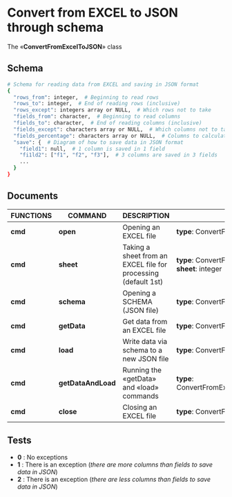 # Convert from EXCEL to JSON through schema
The «**ConvertFromExcelToJSON**» class

## Schema
```bash
# Schema for reading data from EXCEL and saving in JSON format
{
  "rows_from": integer,  # Beginning to read rows
  "rows_to": integer,  # End of reading rows (inclusive)
  "rows_except": integers array or NULL,  # Which rows not to take
  "fields_from": character,  # Beginning to read columns
  "fields_to": character,  # End of reading columns (inclusive)
  "fields_except": characters array or NULL,  # Which columns not to take
  "fields_percentage": characters array or NULL,  # Columns to calculate percentage
  "save": {  # Diagram of how to save data in JSON format
    "field1": null,  # 1 column is saved in 1 field
    "fi1ld2": ["f1", "f2", "f3"],  # 3 columns are saved in 3 fields
    ...
  }
}
```

## Documents
| FUNCTIONS |      COMMAND       |                          DESCRIPTION                           |                                  INPUT                                  |         OUTPUT          |
| --------- | ------------------ | -------------------------------------------------------------- | ----------------------------------------------------------------------- | ----------------------- |
| **cmd**   | **open**           | Opening an EXCEL file                                          | **type**: ConvertFromExcelToJSON.Commands.open                          | **Workbook**            |
| **cmd**   | **sheet**          | Taking a sheet from an EXCEL file for processing (default 1st) | **type**: ConvertFromExcelToJSON.Commands.sheet<br />**sheet**: integer | **Worksheet**           |
| **cmd**   | **schema**         | Opening a SCHEMA (JSON file)                                   | **type**: ConvertFromExcelToJSON.Commands.schema                        | **None**                |
| **cmd**   | **getData**        | Get data from an EXCEL file                                    | **type**: ConvertFromExcelToJSON.Commands.getData                       | **Array[Dictionaries]** |
| **cmd**   | **load**           | Write data via schema to a new JSON file                       | **type**: ConvertFromExcelToJSON.Commands.load                          | **None**                |
| **cmd**   | **getDataAndLoad** | Running the «getData» and «load» commands                      | **type**: ConvertFromExcelToJSON.Commands.getDataAndLoad                | **None**                |
| **cmd**   | **close**          | Closing an EXCEL file                                          | **type**: ConvertFromExcelToJSON.Commands.close                         | **None**                |

## Tests
- **0** : No exceptions
- **1** : There is an exception (_there are more columns than fields to save data in JSON_)
- **2** : There is an exception (_there are less columns than fields to save data in JSON_)
